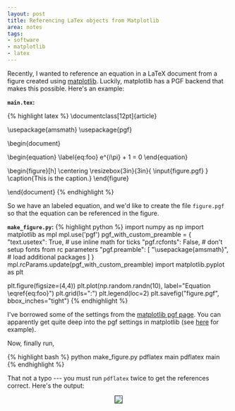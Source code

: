 ```yaml
---
layout: post
title: Referencing LaTex objects from Matplotlib
area: notes
tags:
- software
- matplotlib
- latex
---
```


Recently, I wanted to reference an equation in a LaTeX document from a figure created using [matplotlib](https://matplotlib.org/). Luckily, matplotlib has a PGF backend that makes this possible. Here's an example:


**`main.tex`:**

{% highlight latex %}
\documentclass[12pt]{article}

\usepackage{amsmath}
\usepackage{pgf}

\begin{document}

\begin{equation}
\label{eq:foo}
    e^{i\pi} + 1 = 0
\end{equation}

\begin{figure}[h]
    \centering
    \resizebox{3in}{3in}{
        \input{figure.pgf}
    }
    \caption{This is the caption.}
\end{figure}

\end{document}
{% endhighlight %}

So we have an labeled equation, and we'd like to create the file `figure.pgf` so that the equation can be referenced in the figure.

**`make_figure.py`:**
{% highlight python %}
import numpy as np
import matplotlib as mpl
mpl.use('pgf')
pgf_with_custom_preamble = {
"text.usetex": True,    # use inline math for ticks
"pgf.rcfonts": False,   # don't setup fonts from rc parameters
"pgf.preamble": [
    "\\usepackage{amsmath}",         # load additional packages
]
}
mpl.rcParams.update(pgf_with_custom_preamble)
import matplotlib.pyplot as plt

plt.figure(figsize=(4,4))
plt.plot(np.random.randn(10), label="Equation \\eqref{eq:foo}")
plt.grid(ls=":")
plt.legend(loc=2)
plt.savefig("figure.pgf", bbox_inches="tight")
{% endhighlight %}

I've borrowed some of the settings from the [matplotlib pgf page](https://matplotlib.org/users/pgf.html). You can apparently get quite deep into the pgf settings in matplotlib (see [here](http://bkanuka.com/articles/native-latex-plots/) for example).

Now, finally run,

{% highlight bash %}
python make_figure.py
pdflatex main
pdflatex main
{% endhighlight %}

That not a typo --- you must run `pdflatex` twice to get the references correct. Here's the output:

<div style="text-align:center">
    <img style="border: 1px solid #333; margin: 0 auto;" src="{{ site.baseurl }}/images/matplotlib-latex-ref.png">
</div>
